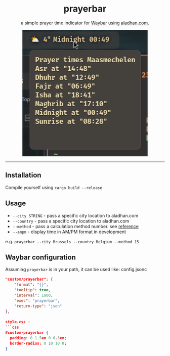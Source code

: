 <h1 align="center">
prayerbar
</h1>

<p align="center">
a simple prayer time indicator for <a href="https://github.com/Alexays/Waybar/">Waybar</a> using <a href="https://aladhan.com/">aladhan.com</a>.
</p>
<p align="center">
<img src="./prayertimes.png" height="400">
</p>
<hr />

## Installation

Compile yourself using `cargo build --release`

## Usage

- `--city STRING` - pass a specific city location to aladhan.com
- `--country` - pass a specific city location to aladhan.com
- `--method` - pass a calculation method number. see [reference](https://aladhan.com/calculation-methods)
- `--ampm` - display time in AM/PM format in development

e.g. `prayerbar --city Brussels --country Belgium --method 15`

## Waybar configuration

Assuming `prayerbar` is in your path, it can be used like:
config.jsonc
```json
"custom/prayerbar": {
    "format": "{}",
    "tooltip": true,
    "interval": 1800,
    "exec": "prayerbar",
    "return-type": "json"
},

style.css :
```css
#custom-prayerbar {
  padding: 0 1.5em 0 0.3em;
  border-radius: 0 10 10 0;
}
